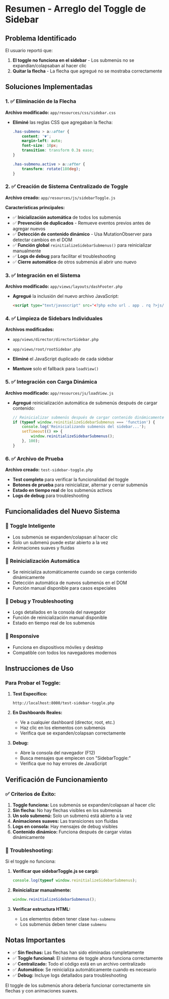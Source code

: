 # Resumen - Arreglo del Toggle de Sidebar

## Problema Identificado

El usuario reportó que:
1. **El toggle no funciona en el sidebar** - Los submenús no se expandían/colapsaban al hacer clic
2. **Quitar la flecha** - La flecha que agregué no se mostraba correctamente

## Soluciones Implementadas

### 1. ✅ Eliminación de la Flecha

**Archivo modificado:** `app/resources/css/sidebar.css`

- **Eliminé** las reglas CSS que agregaban la flecha:
  ```css
  .has-submenu > a::after {
      content: '▼';
      margin-left: auto;
      font-size: 10px;
      transition: transform 0.3s ease;
  }
  
  .has-submenu.active > a::after {
      transform: rotate(180deg);
  }
  ```

### 2. ✅ Creación de Sistema Centralizado de Toggle

**Archivo creado:** `app/resources/js/sidebarToggle.js`

**Características principales:**
- ✅ **Inicialización automática** de todos los submenús
- ✅ **Prevención de duplicados** - Remueve eventos previos antes de agregar nuevos
- ✅ **Detección de contenido dinámico** - Usa MutationObserver para detectar cambios en el DOM
- ✅ **Función global** `reinitializeSidebarSubmenus()` para reinicializar manualmente
- ✅ **Logs de debug** para facilitar el troubleshooting
- ✅ **Cierre automático** de otros submenús al abrir uno nuevo

### 3. ✅ Integración en el Sistema

**Archivo modificado:** `app/views/layouts/dashFooter.php`

- **Agregué** la inclusión del nuevo archivo JavaScript:
  ```html
  <script type="text/javascript" src="<?php echo url . app . rq ?>js/sidebarToggle.js"></script>
  ```

### 4. ✅ Limpieza de Sidebars Individuales

**Archivos modificados:**
- `app/views/director/directorSidebar.php`
- `app/views/root/rootSidebar.php`

- **Eliminé** el JavaScript duplicado de cada sidebar
- **Mantuve** solo el fallback para `loadView()`

### 5. ✅ Integración con Carga Dinámica

**Archivo modificado:** `app/resources/js/loadView.js`

- **Agregué** reinicialización automática de submenús después de cargar contenido:
  ```javascript
  // Reinicializar submenús después de cargar contenido dinámicamente
  if (typeof window.reinitializeSidebarSubmenus === 'function') {
      console.log('Reinicializando submenús del sidebar...');
      setTimeout(() => {
          window.reinitializeSidebarSubmenus();
      }, 100);
  }
  ```

### 6. ✅ Archivo de Prueba

**Archivo creado:** `test-sidebar-toggle.php`

- **Test completo** para verificar la funcionalidad del toggle
- **Botones de prueba** para reinicializar, alternar y cerrar submenús
- **Estado en tiempo real** de los submenús activos
- **Logs de debug** para troubleshooting

## Funcionalidades del Nuevo Sistema

### 🎯 **Toggle Inteligente**
- Los submenús se expanden/colapsan al hacer clic
- Solo un submenú puede estar abierto a la vez
- Animaciones suaves y fluidas

### 🔄 **Reinicialización Automática**
- Se reinicializa automáticamente cuando se carga contenido dinámicamente
- Detección automática de nuevos submenús en el DOM
- Función manual disponible para casos especiales

### 🐛 **Debug y Troubleshooting**
- Logs detallados en la consola del navegador
- Función de reinicialización manual disponible
- Estado en tiempo real de los submenús

### 📱 **Responsive**
- Funciona en dispositivos móviles y desktop
- Compatible con todos los navegadores modernos

## Instrucciones de Uso

### Para Probar el Toggle:

1. **Test Específico:**
   ```
   http://localhost:8000/test-sidebar-toggle.php
   ```

2. **En Dashboards Reales:**
   - Ve a cualquier dashboard (director, root, etc.)
   - Haz clic en los elementos con submenús
   - Verifica que se expanden/colapsan correctamente

3. **Debug:**
   - Abre la consola del navegador (F12)
   - Busca mensajes que empiecen con "SidebarToggle:"
   - Verifica que no hay errores de JavaScript

## Verificación de Funcionamiento

### ✅ **Criterios de Éxito:**

1. **Toggle funciona:** Los submenús se expanden/colapsan al hacer clic
2. **Sin flecha:** No hay flechas visibles en los submenús
3. **Un solo submenú:** Solo un submenú está abierto a la vez
4. **Animaciones suaves:** Las transiciones son fluidas
5. **Logs en consola:** Hay mensajes de debug visibles
6. **Contenido dinámico:** Funciona después de cargar vistas dinámicamente

### 🔧 **Troubleshooting:**

Si el toggle no funciona:

1. **Verificar que sidebarToggle.js se cargó:**
   ```javascript
   console.log(typeof window.reinitializeSidebarSubmenus);
   ```

2. **Reinicializar manualmente:**
   ```javascript
   window.reinitializeSidebarSubmenus();
   ```

3. **Verificar estructura HTML:**
   - Los elementos deben tener clase `has-submenu`
   - Los submenús deben tener clase `submenu`

## Notas Importantes

- ✅ **Sin flechas:** Las flechas han sido eliminadas completamente
- ✅ **Toggle funcional:** El sistema de toggle ahora funciona correctamente
- ✅ **Centralizado:** Todo el código está en un archivo centralizado
- ✅ **Automático:** Se reinicializa automáticamente cuando es necesario
- ✅ **Debug:** Incluye logs detallados para troubleshooting

El toggle de los submenús ahora debería funcionar correctamente sin flechas y con animaciones suaves. 